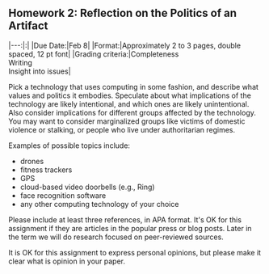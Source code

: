 ## Homework 2: Reflection on the Politics of an Artifact

|---:|:|
|Due Date:|Feb 8|
|Format:|Approximately 2 to 3 pages, double spaced, 12 pt font|
|Grading criteria:|Completeness<br>Writing<br>Insight into issues|

Pick a technology that uses computing in some fashion, and describe what values and politics it embodies. Speculate about what implications of the technology are likely intentional, and which ones are likely unintentional. Also consider implications for different groups affected by the technology. You may want to consider marginalized groups like victims of domestic violence or stalking, or people who live under authoritarian regimes.

Examples of possible topics include:
- drones
- fitness trackers
- GPS
- cloud-based video doorbells (e.g., Ring)
- face recognition software
- any other computing technology of your choice

Please include at least three references, in APA format. It's OK for this assignment if they are articles in the popular press or blog posts. Later in the term we will do research focused on peer-reviewed sources.

It is OK for this assignment to express personal opinions, but please make it clear what is opinion in your paper.